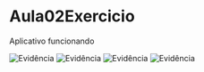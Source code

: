 # Aula02Exercicio

Aplicativo funcionando

![Evidência](https://github.com/saulocastillos/Aula02Exercicio/blob/master/Screenshot_20201126-230124.png?raw=true)
![Evidência](https://github.com/saulocastillos/Aula02Exercicio/blob/master/Screenshot_20201126-230124.png?raw=true)
![Evidência](https://github.com/saulocastillos/Aula02Exercicio/blob/master/Screenshot_20201126-230124.png?raw=true)
![Evidência](https://github.com/saulocastillos/Aula02Exercicio/blob/master/Screenshot_20201126-230200.png?raw=true)
